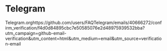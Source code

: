 # Telegram
Telegram.orghttps://github.com/users/FAQTelegram/emails/40666272/confirm_verification/f4d0d84895cbc7e50585076e2d48975939532bba?utm_campaign=github-email-verification&utm_content=html&utm_medium=email&utm_source=verification-email

